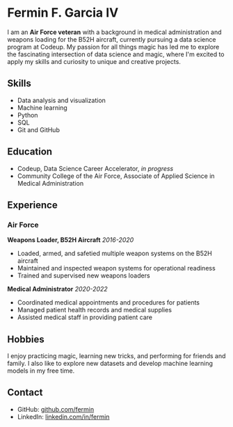 # Fermin F. Garcia IV

I am an **Air Force veteran**  with a background in medical administration and weapons loading for the B52H aircraft, currently pursuing a data science program at Codeup. My passion for all things magic has led me to explore the fascinating intersection of data science and magic, where I'm excited to apply my skills and curiosity to unique and creative projects.

## Skills

- Data analysis and visualization
- Machine learning
- Python
- SQL
- Git and GitHub

## Education

- Codeup, Data Science Career Accelerator, *in progress*
- Community College of the Air Force, Associate of Applied Science in Medical Administration

## Experience

### Air Force

**Weapons Loader, B52H Aircraft**
*2016-2020*

- Loaded, armed, and safetied multiple weapon systems on the B52H aircraft
- Maintained and inspected weapon systems for operational readiness
- Trained and supervised new weapons loaders

**Medical Administrator**
*2020-2022*

- Coordinated medical appointments and procedures for patients
- Managed patient health records and medical supplies
- Assisted medical staff in providing patient care

## Hobbies

I enjoy practicing magic, learning new tricks, and performing for friends and family. I also like to explore new datasets and develop machine learning models in my free time.

## Contact

- GitHub: [github.com/fermin]([https://github.com/fermin](https://github.com/Fermin-Garcia))
- LinkedIn: [linkedin.com/in/fermin](www.linkedin.com/in/fermingarcia1)
